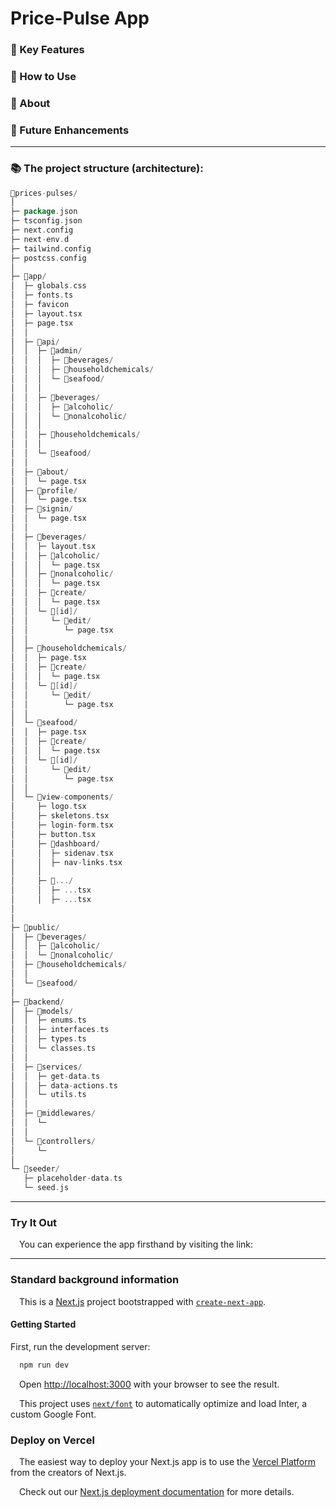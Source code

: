 # Price-Pulse App



### 🔩 Key Features




### 📝 How to Use



### 📒 About




### 🔭 Future Enhancements



- - -

### 📚 The project structure (architecture):

```go
📁prices-pulses/
│
├─ package.json
├─ tsconfig.json
├─ next.config
├─ next-env.d
├─ tailwind.config
├─ postcss.config
│
├─ 📁app/
│  ├─ globals.css
│  ├─ fonts.ts
│  ├─ favicon
│  ├─ layout.tsx
│  ├─ page.tsx
│  │
│  ├─ 📁api/
│  │  ├─ 📁admin/
│  │  │  ├─ 📁beverages/
│  │  │  ├─ 📁householdchemicals/
│  │  │  └─ 📁seafood/
│  │  │
│  │  ├─ 📁beverages/
│  │  │  ├─ 📁alcoholic/
│  │  │  └─ 📁nonalcoholic/
│  │  │
│  │  ├─ 📁householdchemicals/
│  │  │
│  │  └─ 📁seafood/
│  │
│  ├─ 📁about/
│  │  └─ page.tsx
│  ├─ 📁profile/
│  │  └─ page.tsx
│  ├─ 📁signin/
│  │  └─ page.tsx
│  │
│  ├─ 📁beverages/
│  │  ├─ layout.tsx
│  │  ├─ 📁alcoholic/
│  │  │  └─ page.tsx
│  │  ├─ 📁nonalcoholic/
│  │  │  └─ page.tsx
│  │  ├─ 📁create/
│  │  │  └─ page.tsx
│  │  └─ 📁[id]/
│  │     └─ 📁edit/
│  │        └─ page.tsx
│  │
│  ├─ 📁householdchemicals/
│  │  ├─ page.tsx
│  │  ├─ 📁create/
│  │  │  └─ page.tsx
│  │  └─ 📁[id]/
│  │     └─ 📁edit/
│  │        └─ page.tsx
│  │
│  └─ 📁seafood/
│  │  ├─ page.tsx
│  │  ├─ 📁create/
│  │  │  └─ page.tsx
│  │  └─ 📁[id]/
│  │     └─ 📁edit/
│  │        └─ page.tsx
│  │
│  └─ 📁view-components/
│     ├─ logo.tsx
│     ├─ skeletons.tsx
│     ├─ login-form.tsx
│     ├─ button.tsx
│     ├─ 📁dashboard/
│     │  ├─ sidenav.tsx
│     │  ├─ nav-links.tsx
│     │
│     ├─ 📁.../
│     │  ├─ ...tsx
│     │  ├─ ...tsx
│
│
├─ 📁public/
│  ├─ 📁beverages/
│  │  ├─ 📁alcoholic/
│  │  └─ 📁nonalcoholic/
│  ├─ 📁householdchemicals/
│  │   
│  └─ 📁seafood/  
│
├─ 📁backend/
│  ├─ 📁models/
│  │  ├─ enums.ts
│  │  ├─ interfaces.ts
│  │  ├─ types.ts
│  │  └─ classes.ts
│  │
│  ├─ 📁services/
│  │  ├─ get-data.ts
│  │  ├─ data-actions.ts
│  │  └─ utils.ts
│  │
│  ├─ 📁middlewares/
│  │  └─ 
│  │
│  └─ 📁controllers/
│     └─ 
│    
└─ 📁seeder/
   ├─ placeholder-data.ts
   └─ seed.js
```

- - -

### Try It Out
&emsp;You can experience the app firsthand by visiting the link:

- - -

### Standard background information
&emsp;This is a [Next.js](https://nextjs.org/) project bootstrapped with [`create-next-app`](https://github.com/vercel/next.js/tree/canary/packages/create-next-app).

#### Getting Started

First, run the development server:

```bash
  npm run dev
```

&emsp;Open [http://localhost:3000](http://localhost:3000) with your browser to see the result.

&emsp;This project uses [`next/font`](https://nextjs.org/docs/basic-features/font-optimization) to automatically optimize and load Inter, a custom Google Font.

### Deploy on Vercel

&emsp;The easiest way to deploy your Next.js app is to use the [Vercel Platform](https://vercel.com/new?utm_medium=default-template&filter=next.js&utm_source=create-next-app&utm_campaign=create-next-app-readme) from the creators of Next.js.

&emsp;Check out our [Next.js deployment documentation](https://nextjs.org/docs/deployment) for more details.
